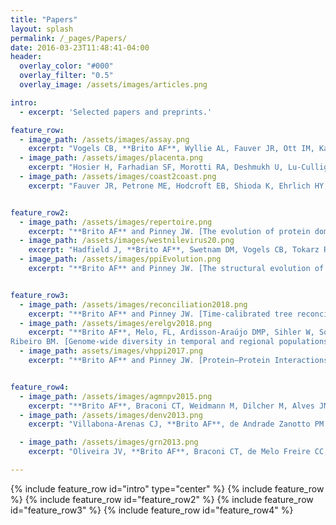 ```yaml
---
title: "Papers"
layout: splash
permalink: /_pages/Papers/
date: 2016-03-23T11:48:41-04:00
header:
  overlay_color: "#000"
  overlay_filter: "0.5"
  overlay_image: /assets/images/articles.png

intro: 
  - excerpt: 'Selected papers and preprints.'

feature_row:
  - image_path: /assets/images/assay.png
    excerpt: "Vogels CB, **Brito AF**, Wyllie AL, Fauver JR, Ott IM, Kalinich CC, Petrone ME, Casanovas-Massana A, Muenker MC, Moore AJ, Klein J. et al. [Analytical sensitivity and efficiency comparisons of SARS-CoV-2 RT–qPCR primer–probe sets.](https://www.nature.com/articles/s41564-020-0761-6) _Nature Microbiology_. 2020 Jul 10:1-7."
  - image_path: /assets/images/placenta.png
    excerpt: "Hosier H, Farhadian SF, Morotti RA, Deshmukh U, Lu-Culligan A, Campbell KH, Yasumoto Y, Vogels CB, Casanovas-Massana A, Vijayakumar P, Geng B, Odio CD, Fournier J, **Brito AF** et al. [SARS-CoV-2 infection of the placenta.](https://www.jci.org/articles/view/139569) _J Clin Invest_. 2020 Jun 23:139569"
  - image_path: /assets/images/coast2coast.png
    excerpt: "Fauver JR, Petrone ME, Hodcroft EB, Shioda K, Ehrlich HY, Watts AG, Vogels CB, **Brito AF**, et al. [Coast-to-coast spread of SARS-CoV-2 during the early epidemic in the United States.](https://www.sciencedirect.com/science/article/pii/S0092867420304840) _Cell_. 2020 May 7."


feature_row2:
  - image_path: /assets/images/repertoire.png
    excerpt: "**Brito AF** and Pinney JW. [The evolution of protein domain repertoires: shedding light on the origins of herpesviruses](https://academic.oup.com/ve/article/6/1/veaa001/5726995). _Virus Evolution_ 2020."
  - image_path: /assets/images/westnilevirus20.png
    excerpt: "Hadfield J, **Brito AF**, Swetnam DM, Vogels CB, Tokarz RE, Andersen KG, Smith RC, Bedford T, Grubaugh ND. [Twenty years of West Nile virus spread and evolution in the Americas visualized by Nextstrain](https://journals.plos.org/plospathogens/article?id=10.1371/journal.ppat.1008042). _PLoS pathogens_. 2019."
  - image_path: /assets/images/ppiEvolution.png
    excerpt: "**Brito AF** and Pinney JW. [The structural evolution of host-pathogen protein interactions: an integrative approach](https://www.biorxiv.org/content/10.1101/581637v1). _bioRxiv Preprint_ 2019."


feature_row3:
  - image_path: /assets/images/reconciliation2018.png
    excerpt: "**Brito AF** and Pinney JW. [Time-calibrated tree reconciliations reveal frequent losses, intrahost speciations, and host switches in the evolution of herpesviruses](https://www.biorxiv.org/content/early/2018/09/14/418111). _bioRxiv Preprint_ 2018."
  - image_path: /assets/images/erelgv2018.png
    excerpt: "**Brito AF**, Melo, FL, Ardisson-Araújo DMP, Sihler W, Souza ML,
Ribeiro BM. [Genome-wide diversity in temporal and regional populations of the betabaculovirus Erinnyis ello granulovirus (ErelGV)](https://bmcgenomics.biomedcentral.com/articles/10.1186/s12864-018-5070-6). _BMC Genomics_ 2018. 19:698."
  - image_path: assets/images/vhppi2017.png
    excerpt: "**Brito AF** and Pinney JW. [Protein–Protein Interactions in Virus–Host Systems](http://journal.frontiersin.org/article/10.3389/fmicb.2017.01557/full). _Frontier in Microbiology_ 2017. 8:1557."


feature_row4:
  - image_path: /assets/images/agmnpv2015.png
    excerpt: "**Brito AF**, Braconi CT, Weidmann M, Dilcher M, Alves JM, Gruber A, de Andrade Zanotto PM. [The pangenome of the Anticarsia gemmatalis multiple nucleopolyhedrovirus (AgMNPV)](http://gbe.oxfordjournals.org/content/8/1/94.short). _Genome biology and evolution_. 2016 Jan 1;8(1):94-108."
  - image_path: /assets/images/denv2013.png
    excerpt: "Villabona-Arenas CJ, **Brito AF**, de Andrade Zanotto PM. [Genomic mosaicism in two strains of dengue virus type 3](http://www.sciencedirect.com/science/article/pii/S1567134813002013). _Infection, Genetics and Evolution_. 2013 Aug 31;18:202-12."

  - image_path: /assets/images/grn2013.png
    excerpt: "Oliveira JV, **Brito AF**, Braconi CT, de Melo Freire CC, Iamarino A, de Andrade Zanotto PM. [Modularity and evolutionary constraints in a baculovirus gene regulatory network](https://bmcsystbiol.biomedcentral.com/articles/10.1186/1752-0509-7-87). _BMC systems biology_. 2013 Sep 4;7(1):87."

---
```


{% include feature_row id="intro" type="center" %}
{% include feature_row %}
{% include feature_row id="feature_row2" %}
{% include feature_row id="feature_row3" %}
{% include feature_row id="feature_row4" %}
